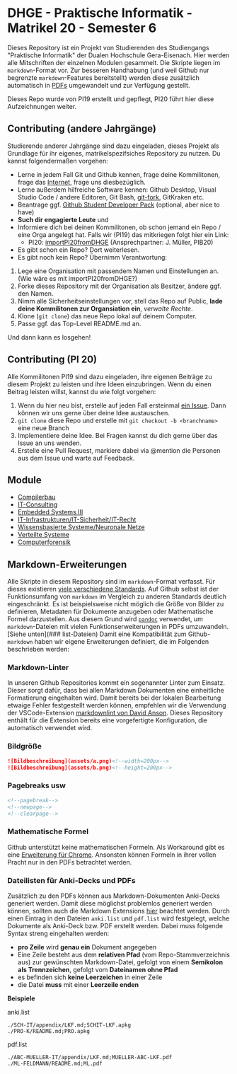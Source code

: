 # DHGE - Praktische Informatik - Matrikel 20 - Semester 6

Dieses Repository ist ein Projekt von Studierenden des Studiengangs "Praktische Informatik" der Dualen Hochschule Gera-Eisenach.
Hier werden alle Mitschriften der einzelnen Modulen gesammelt.
Die Skripte liegen im `markdown`-Format vor.
Zur besseren Handhabung (und weil Github nur begrenzte `markdown`-Features bereitstellt)
werden diese zusätzlich automatisch in [PDFs](https://github.com/importPI20fromDHGE/dhge-pi20-sem6/releases) umgewandelt und zur Verfügung gestellt.

Dieses Repo wurde von PI19 erstellt und gepflegt, PI20 führt hier diese Aufzeichnungen weiter.

## Contributing (andere Jahrgänge)

Studierende anderer Jahrgänge sind dazu eingeladen, dieses Projekt als Grundlage für ihr eigenes, matrikelspezifsiches Repository zu nutzen.
Du kannst folgendermaßen vorgehen:

- Lerne in jedem Fall Git und Github kennen, frage deine Kommilitonen, frage das [Internet](https://rogerdudler.github.io/git-guide/index.de.html), frage uns diesbezüglich.
- Lerne außerdem hilfreiche Software kennen: Github Desktop, Visual Studio Code / andere Editoren, Git Bash, [git-fork](https://git-fork.com/), GitKraken etc.
- Beantrage ggf. [Github Student Developer Pack](https://education.github.com/students) (optional, aber nice to have)
- **Such dir engagierte Leute** und
- Informiere dich bei deinen Kommilitonen, ob schon jemand ein Repo / eine Orga angelegt hat. Falls wir (PI19) das mitkriegen folgt hier ein Link:
  - PI20: [importPI20fromDHGE](https://github.com/importPI20fromDHGE) (Ansprechpartner: J. Müller, PIB20)
- Es gibt schon ein Repo? Dort weiterlesen.
- Es gibt noch kein Repo? Übernimm Verantwortung:
1. Lege eine Organisation mit passendem Namen und Einstellungen an. (Wie wäre es mit importPI20fromDHGE?)
2. Forke dieses Repository mit der Organisation als Besitzer, ändere ggf. den Namen.
2. Nimm alle Sicherheitseinstellungen vor, stell das Repo auf Public, **lade deine Kommilitonen zur Organsiation ein**, *verwalte Rechte*.
4. Klone (`git clone`) das neue Repo lokal auf deinem Computer.
5. Passe ggf. das Top-Level README.md an.

Und dann kann es losgehen!

## Contributing (PI 20)

Alle Kommilitonen PI19 sind dazu eingeladen, ihre eigenen Beiträge zu diesem Projekt zu leisten und ihre Ideen einzubringen. Wenn du einen Beitrag leisten willst, kannst du wie folgt vorgehen:

1. Wenn du hier neu bist, erstelle auf jeden Fall ersteinmal [ein Issue](https://github.com/importPI20fromDHGE/dhge-pi20-sem6/issues/new). Dann können wir uns gerne über deine Idee austauschen.
2. `git clone` diese Repo und erstelle mit `git checkout -b <branchname>` eine neue Branch
3. Implementiere deine Idee. Bei Fragen kannst du dich gerne über das Issue an uns wenden.
4. Erstelle eine Pull Request, markiere dabei via @mention die Personen aus dem Issue und warte auf Feedback.

## Module

- [Compilerbau](./CB-KUSCHE)
- [IT-Consulting](./CONS-MUELLER)
- [Embedded Systems III](./EMB-GUENTHER)
- [IT-Infrastrukturen/IT-Sicherheit/IT-Recht](./ISR-MUELLER)
- [Wissensbasierte Systeme/Neuronale Netze](./ML-FELDMANN)
- [Verteilte Systeme](./NET-FELDMANN)
- [Computerforensik](./PRO-STRASS)

## Markdown-Erweiterungen

Alle Skripte in diesem Repository sind im `markdown`-Format verfasst. Für dieses existieren [viele verschiedene Standards](https://de.wikipedia.org/wiki/Markdown#Weiterentwicklungen,_Variationen_und_Erg%C3%A4nzungen).
Auf Github selbst ist der Funktionsumfang von `markdown` im Vergleich zu anderen Standards deutlich eingeschränkt.
Es ist beispielsweise nicht möglich die Größe von Bilder zu definieren, Metadaten für Dokumente anzugeben oder Mathematische Formel darzustellen.
Aus diesem Grund wird [`pandoc`](https://pandoc.org/) verwendet, um `markdown`-Dateien mit vielen Funktionserweiterungen in PDFs umzuwandeln. [Siehe unten](### list-Dateien)
Damit eine Kompatibilität zum Github-`markdown` haben wir eigene Erweiterungen definiert, die im Folgenden beschrieben werden:

### Markdown-Linter

In unseren Github Repositories kommt ein sogenannter Linter zum Einsatz. Dieser sorgt dafür, dass bei allen Markdown Dokumenten eine einheitliche Formatierung eingehalten wird.
Damit bereits bei der lokalen Bearbeitung etwaige Fehler festgestellt werden können, empfehlen wir die Verwendung der VSCode-Extension [markdownlint von David Anson](https://marketplace.visualstudio.com/items?itemName=DavidAnson.vscode-markdownlint).
Dieses Repository enthält für die Extension bereits eine vorgefertigte Konfiguration, die automatisch verwendet wird.

### Bildgröße

```md
![Bildbeschreibung](assets/a.png)<!--width=200px-->
![Bildbeschreibung](assets/b.png)<!--height=200px-->
```

### Pagebreaks usw

```md
<!--pagebreak-->
<!--newpage-->
<!--clearpage-->
```

### Mathematische Formel

Github unterstützt keine mathematischen Formeln.
Als Workaround gibt es eine [Erweiterung für Chrome](https://github.com/orsharir/github-mathjax).
Ansonsten können Formeln in ihrer vollen Pracht nur in den PDFs betrachtet werden.

### Dateilisten für Anki-Decks und PDFs

Zusätzlich zu den PDFs können aus Markdown-Dokumenten Anki-Decks generiert werden.
Damit diese möglichst problemlos generiert werden können, sollten auch die Markdown Extensions [hier](https://github.com/Steve2955/md2apkg) beachtet werden.
Durch einen Eintrag in den Dateien `anki.list` und `pdf.list` wird festgelegt, welche Dokumente als Anki-Deck bzw. PDF erstellt werden.
Dabei muss folgende Syntax streng eingehalten werden:

- **pro Zeile** wird **genau ein** Dokument angegeben
- Eine Zeile besteht aus dem **relativen Pfad** (vom Repo-Stammverzeichnis aus) zur gewünschten Markdown-Datei, gefolgt von einem **Semikolon als Trennzeichen**, gefolgt vom **Dateinamen ohne Pfad**
- es befinden sich **keine Leerzeichen** in einer Zeile
- die Datei **muss** mit einer **Leerzeile enden**

**Beispiele**

anki.list

```text
./SCH-IT/appendix/LKF.md;SCHIT-LKF.apkg
./PRO-K/README.md;PRO.apkg

```

pdf.list

```text
./ABC-MUELLER-IT/appendix/LKF.md;MUELLER-ABC-LKF.pdf
./ML-FELDMANN/README.md;ML.pdf

```
